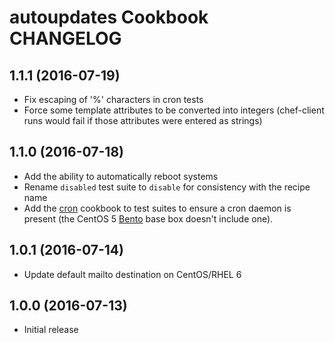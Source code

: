 # autoupdates Cookbook CHANGELOG

## 1.1.1 (2016-07-19)

- Fix escaping of '%' characters in cron tests
- Force some template attributes to be converted into integers (chef-client runs
  would fail if those attributes were entered as strings)

## 1.1.0 (2016-07-18)

- Add the ability to automatically reboot systems
- Rename `disabled` test suite to `disable` for consistency with the recipe name
- Add the [cron](https://supermarket.chef.io/cookbooks/cron) cookbook to test
  suites to ensure a cron daemon is present (the CentOS 5
  [Bento](https://github.com/chef/bento) base box doesn't include one).

## 1.0.1 (2016-07-14)

- Update default mailto destination on CentOS/RHEL 6

## 1.0.0 (2016-07-13)

- Initial release
